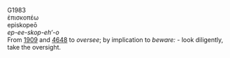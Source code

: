 <body>
  <p>G1983<br>  ἐπισκοπέω  <br> episkopeō  <br><i>ep-ee-skop-eh‘-o </i><br>From <a href="g1909.htm">1909</a> and <a href="g4648.htm">4648</a>  to <i>oversee</i>; by implication to <i>beware:</i> - look diligently, take the oversight.<br></p>
 </body>